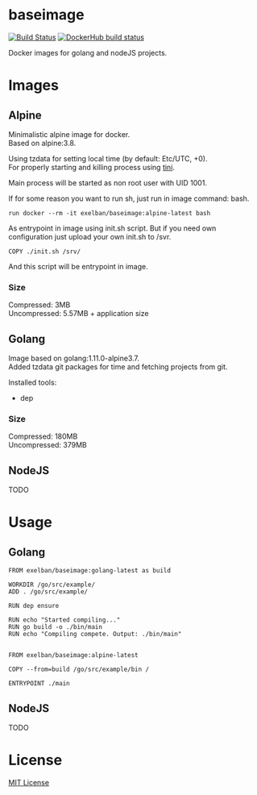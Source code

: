 # baseimage
[![Build Status](https://travis-ci.org/exelban/baseimage.svg?branch=master)](https://travis-ci.org/exelban/baseimage)
[![DockerHub build status](https://img.shields.io/docker/build/exelban/baseimage.svg)](https://hub.docker.com/r/exelban/baseimage/builds/)  

Docker images for golang and nodeJS projects.

# Images
## Alpine
Minimalistic alpine image for docker.  
Based on alpine:3.8.  

Using tzdata for setting local time (by default: Etc/UTC, +0).  
For properly starting and killing process using [tini](https://github.com/krallin/tini).

Main process will be started as non root user with UID 1001.

If for some reason you want to run sh, just run in image command: bash.
```$xslt
run docker --rm -it exelban/baseimage:alpine-latest bash
```

As entrypoint in image using init.sh script. But if you need own configuration just upload your own init.sh to /svr.
```$xslt
COPY ./init.sh /srv/
```
And this script will be entrypoint in image.

### Size
Compressed: 3MB   
Uncompressed: 5.57MB + application size

## Golang
Image based on golang:1.11.0-alpine3.7.  
Added tzdata git packages for time and fetching projects from git.

Installed tools:
* dep

### Size
Compressed: 180MB  
Uncompressed: 379MB

## NodeJS
TODO


# Usage

## Golang
```$xslt
FROM exelban/baseimage:golang-latest as build

WORKDIR /go/src/example/
ADD . /go/src/example/

RUN dep ensure

RUN echo "Started compiling..."
RUN go build -o ./bin/main
RUN echo "Compiling compete. Output: ./bin/main"


FROM exelban/baseimage:alpine-latest

COPY --from=build /go/src/example/bin /

ENTRYPOINT ./main
```

## NodeJS
TODO


# License
[MIT License](https://github.com/exelban/baseimage/blob/master/LICENSE)
